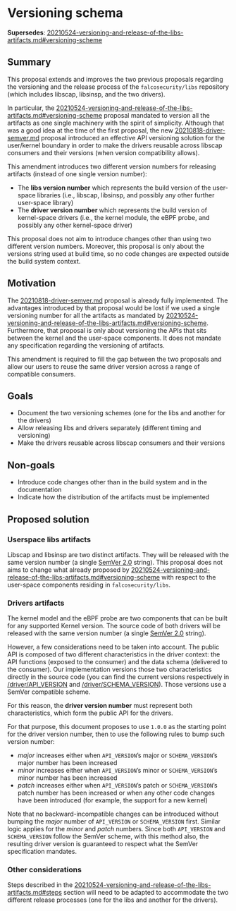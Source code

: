 # Versioning schema

**Supersedes**: [20210524-versioning-and-release-of-the-libs-artifacts.md#versioning-scheme](20210524-versioning-and-release-of-the-libs-artifacts.md#versioning-scheme)

## Summary

This proposal extends and improves the two previous proposals regarding the versioning and the release process of the `falcosecurity/libs` repository (which includes libscap, libsinsp, and the two drivers).

In particular, the [20210524-versioning-and-release-of-the-libs-artifacts.md#versioning-scheme](20210524-versioning-and-release-of-the-libs-artifacts.md#versioning-scheme) proposal mandated to version all the artifacts as one single machinery with the spirit of simplicity. Although that was a good idea at the time of the first proposal, the new [20210818-driver-semver.md](20210818-driver-semver.md) proposal introduced an effective API versioning solution for the user/kernel boundary in order to make the drivers reusable across libscap consumers and their versions (when version compatibility allows).

This amendment introduces two different version numbers for releasing artifacts (instead of one single version number):

- The **libs version number** which represents the build version of the user-space libraries (i.e., libscap, libsinsp, and possibly any other further user-space library)
- The **driver version number** which represents the build version of kernel-space drivers (i.e., the kernel module, the eBPF probe, and possibly any other kernel-space driver)

This proposal does not aim to introduce changes other than using two different version numbers. Moreover, this proposal is only about the versions string used at build time, so no code changes are expected outside the build system context.

## Motivation

The [20210818-driver-semver.md](20210818-driver-semver.md#motivation) proposal is already fully implemented. The advantages introduced by that proposal would be lost if we used a single versioning number for all the artifacts as mandated by [20210524-versioning-and-release-of-the-libs-artifacts.md#versioning-scheme](20210524-versioning-and-release-of-the-libs-artifacts.md#versioning-scheme). Furthermore, that proposal is only about versioning the APIs that sits between the kernel and the user-space components. It does not mandate any specification regarding the versioning of artifacts.

This amendment is required to fill the gap between the two proposals and allow our users to reuse the same driver version across a range of compatible consumers.

## Goals

* Document the two versioning schemes (one for the libs and another for the drivers)
* Allow releasing libs and drivers separately (different timing and versioning)
* Make the drivers reusable across libscap consumers and their versions

## Non-goals

* Introduce code changes other than in the build system and in the documentation
* Indicate how the distribution of the artifacts must be implemented

## Proposed solution

### Userspace libs artifacts

Libscap and libsinsp are two distinct artifacts. They will be released with the same version number (a single [SemVer 2.0](https://semver.org/spec/v2.0.0.html) string). This proposal does not aims to change what already proposed by [20210524-versioning-and-release-of-the-libs-artifacts.md#versioning-scheme](20210524-versioning-and-release-of-the-libs-artifacts.md#versioning-scheme) with respect to the user-space components residing in `falcosecurity/libs`.


### Drivers artifacts

The kernel model and the eBPF probe are two components that can be built for any supported Kernel version. The source code of both drivers will be released with the same version number (a single [SemVer 2.0](https://semver.org/spec/v2.0.0.html) string).

However, a few considerations need to be taken into account. The public API is composed of two different characteristics in the driver context: the API functions (exposed to the consumer) and the data schema (delivered to the consumer). Our implementation versions those two characteristics directly in the source code (you can find the current versions respectively in [/driver/API_VERSION](/driver/API_VERSION) and [/driver/SCHEMA_VERSION](/driver/SCHEMA_VERSION)). Those versions use a SemVer compatible scheme.


For this reason, the **driver version number** must represent both characteristics, which form the public API for the drivers.

For that purpose, this document proposes to use `1.0.0` as the starting point for the driver version number, then to use the following rules to bump such version number: 
- *major* increases either when `API_VERSION`’s major or `SCHEMA_VERSION`’s major number has been increased
- *minor* increases either when `API_VERSION`’s minor or `SCHEMA_VERSION`’s minor number has been increased
- *patch* increases either when `API_VERSION`’s patch or `SCHEMA_VERSION`’s patch number has been increased or when any other code changes have been introduced (for example, the support for a new kernel)

Note that no backward-incompatible changes can be introduced without bumping the *major* number of `API_VERSION` or `SCHEMA_VERSION` first. Similar logic applies for the *minor* and *patch* numbers. Since both `API_VERSION` and `SCHEMA_VERSION` follow the SemVer scheme, with this method also, the resulting driver version is guaranteed to respect what the SemVer specification mandates.

### Other considerations

Steps described in the 
[20210524-versioning-and-release-of-the-libs-artifacts.md#steps](20210524-versioning-and-release-of-the-libs-artifacts.md#steps) section will need to be adapted to accommodate the two different release processes (one for the libs and another for the drivers).